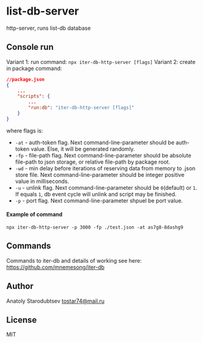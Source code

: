# list-db-server
http-server, runs list-db database


## Console run
Variant 1: run command: `npx iter-db-http-server [flags]`
Variant 2: create in package command: 
```json
//package.json
{
    ...
    "scripts": {
        ...
        "run:db": "iter-db-http-server [flags]"
    }
}
```
where flags is:
- `-at` - auth-token flag. Next command-line-parameter should be auth-token value. Else, it will be generated randomly.
- `-fp` - file-path flag. Next command-line-parameter should be absolute file-path to json storage, or relative file-path by package root.
- `-wd` - min delay before iterations of reserving data from memory to .json store file. Next command-line-parameter should be integer positive value in milliseconds.
- `-u` - unlink flag. Next command-line-parameter should be `0`(default) or `1`. If equals `1`, db event cycle will unlink and script may be finished.
- `-p` - port flag. Next command-line-parameter shpuel be port value.

#### Example of command
`npx iter-db-http-server -p 3000 -fp ./test.json -at as7g8-8dashg9`


## Commands
Commands to iter-db and details of working see here:
https://github.com/mnemesong/iter-db


## Author
Anatoly Starodubtsev
tostar74@mail.ru


## License
MIT